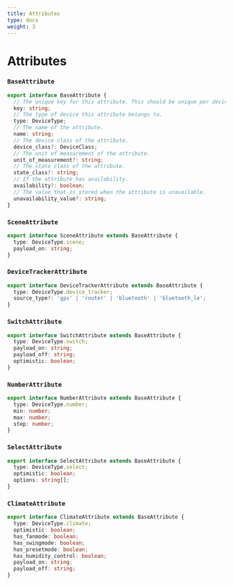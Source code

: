 ```yaml
---
title: Attributes
type: docs
weight: 3
---
```


# Attributes

### `BaseAttribute`

```typescript
export interface BaseAttribute {
  // The unique key for this attribute. This should be unique per device.
  key: string;
  // The type of device this attribute belongs to.
  type: DeviceType;
  // The name of the attribute.
  name: string;
  // The device class of the attribute.
  device_class?: DeviceClass;
  // The unit of measurement of the attribute.
  unit_of_measurement?: string;
  // The state class of the attribute.
  state_class?: string;
  // If the attribute has availability.
  availability?: boolean;
  // The value that is stored when the attribute is unavailable.
  unavailability_value?: string;
}
```

### `SceneAttribute`

```typescript
export interface SceneAttribute extends BaseAttribute {
  type: DeviceType.scene;
  payload_on: string;
}
```

### `DeviceTrackerAttribute`
```typescript
export interface DeviceTrackerAttribute extends BaseAttribute {
  type: DeviceType.device_tracker;
  source_type?: 'gps' | 'router' | 'bluetooth' | 'bluetooth_le';
}
```

### `SwitchAttribute`
```typescript
export interface SwitchAttribute extends BaseAttribute {
  type: DeviceType.switch;
  payload_on: string;
  payload_off: string;
  optimistic: boolean;
}
```

### `NumberAttribute`
```typescript
export interface NumberAttribute extends BaseAttribute {
  type: DeviceType.number;
  min: number;
  max: number;
  step: number;
}
```

### `SelectAttribute`
```typescript
export interface SelectAttribute extends BaseAttribute {
  type: DeviceType.select;
  optimistic: boolean;
  options: string[];
}
```

### `ClimateAttribute`
```typescript
export interface ClimateAttribute extends BaseAttribute {
  type: DeviceType.climate;
  optimistic: boolean;
  has_fanmode: boolean;
  has_swingmode: boolean;
  has_presetmode: boolean;
  has_humidity_control: boolean;
  payload_on: string;
  payload_off: string;
}
```
